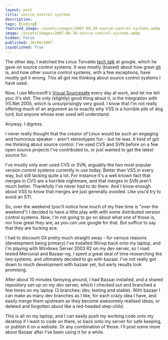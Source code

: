 ```yaml
---
layout: post
title: source control systems
description: 
tags: [Coding]
featured_image: /assets/images/2007-08-20-source-control-systems.webp
image: /assets/images/2007-08-20-source-control-systems.webp
hidden: False
published: 20/08/2007
ispublished: True
---
```

The other day, I watched the Linus Torvalds <a href="http://www.youtube.com/watch?v=4XpnKHJAok8" title="Linus Torvald's tech talk on git" target="_blank">tech talk</a> at google, which he gave on source control systems. It was mostly (biased) about how great <a href="http://git.or.cz/" target="_blank">git</a> is, and how other source control systems, with a few exceptions, have mostly got it wrong. This all got me thinking about source control systems I have used.

Now, I use Microsoft's <a href="http://msdn2.microsoft.com/en-us/vstudio/aa718670.aspx" target="_blank">Visual Sourcesafe</a> every day at work, and let me tell you: it's shit. The only (slightly) good thing about it, is the integration with VS.Net 2005, which is unsurprisingly very good. I know that I'm not really offering much of an argument as to exactly why VSS is a horrible pile of dog turd, but anyone whose ever used will understand.

Anyway. I digress.

I never really thought that the creator of Linux would be such an engaging and humorous speaker - aren't stereotypes fun - but he was. It kind of got me thinking about source control. I've used CVS and SVN before on a few open source projects I've contributed to, or just wanted to get the latest source for.

I've mostly only ever used CVS or SVN, arguably the two most popular version control systems currently in use today. Better than VSS in every way, but still lacking quite a lot. For instance it's a well known fact that merges in CVS are a horrible nightmare, and that merges in SVN aren't much better. Thankfully I've never had to do them. And I know enough about VSS to know that merges are just generally avoided. Like you'd try to avoid an STI.

So, over the weekend (you'll notice how much of my free time is "over the weekend") I decided to have a little play with with some distributed version control systems. Now, I'm not going to go on about what one of those is, nor how great they are, as you can use google for that. But suffice to say that they are fucking ace.

I had to discount Git pretty much straight away - for various reasons (development being primary) I've installed Winxp back onto my laptop, and I'm playing with Windows Server 2003 R2 on my dev server, so I road tested Mercurial and Bazaar-ng. I spent a great deal of time researching the two systems, and ultimately decided to go with bazaar.  I've not really got down to much development with bazaar yet, but early results look promising.

After about 10 minutes fannying around, I had Bazaar installed, and a shared repository set-up on my dev server, which I checked out and branched a few times on my laptop (3 branches: dev, testing and stable). With bazaar I can make as many dev branches as I like, for each crazy idea I have, and easily merge them upstream as they become awesomely realised ideas, or deleted and forgotten about like a red-headed step-child.

This is all on my laptop, and I can easily push my working code onto my desktop if I want to code on there, or back onto my server for safe keeping, or publish it on a website. Or any combination of those. I'll post some more about Bazaar after I've been using it for a while.
